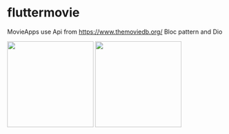 # fluttermovie


MovieApps use Api from https://www.themoviedb.org/ 
Bloc pattern and Dio

<p float="left">
  <img src="https://user-images.githubusercontent.com/22880026/150623376-45eb9106-9b1b-4994-a34b-cc999274d6b2.png" width="200" />
  <img src="https://user-images.githubusercontent.com/22880026/150623427-6149aba5-b089-4122-90f3-9e9584ff733d.png" width="200" /> 
</p>
